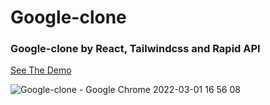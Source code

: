 # Google-clone 
### Google-clone by React, Tailwindcss and Rapid API
[See The Demo](https://google-clone-mohassan.netlify.app/search) 

![Google-clone - Google Chrome 2022-03-01 16 56 08](https://user-images.githubusercontent.com/57568156/156193717-21eecb69-4d02-460c-bd65-ebf208edd6e6.png)
